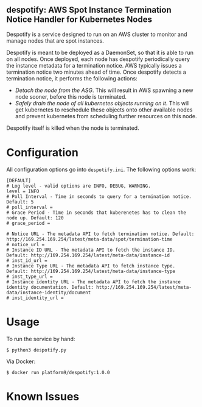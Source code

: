 despotify: AWS Spot Instance Termination Notice Handler for Kubernetes Nodes
---

Despotify is a service designed to run on an AWS cluster to monitor and
manage nodes that are spot instances.

Despotify is meant to be deployed as a DaemonSet, so that it is able to run on
all nodes. Once deployed, each node has despotify periodically query the
instance metadata for a termination notice. AWS typically issues a termination
notice two minutes ahead of time. Once despotify detects a termination notice,
it performs the following actions:

* *Detach the node from the ASG*. This will result in AWS spawning a new node sooner, before this node is terminated.
* *Safely drain the node of all kubernetes objects running on it*. This will get
kubernetes to reschedule these objects onto other available nodes and prevent
kubernetes from scheduling further resources on this node.

Despotify itself is killed when the node is terminated.

# Configuration
All configuration options go into `despotify.ini`. The following options work:
```
[DEFAULT]
# Log level - valid options are INFO, DEBUG, WARNING.
level = INFO
# Poll Interval - Time in seconds to query for a termination notice. Default: 5
# poll_interval =
# Grace Period - Time in seconds that kuberenetes has to clean the node up. Default: 120
# grace_period =

# Notice URL - The metadata API to fetch termination notice. Default: http://169.254.169.254/latest/meta-data/spot/termination-time
# notice_url =
# Instance ID URL - The metadata API to fetch the instance ID. Default: http://169.254.169.254/latest/meta-data/instance-id
# inst_id_url =
# Instance Type URL - The metadata API to fetch instance type. Default: http://169.254.169.254/latest/meta-data/instance-type
# inst_type_url =
# Instance identity URL - The metadata API to fetch the instance identity documentation. Default: http://169.254.169.254/latest/meta-data/instance-identity/document
# inst_identity_url =
```
# Usage
To run the service by hand:
```
$ python3 despotify.py
```

Via Docker:
```
$ docker run platform9/despotify:1.0.0
```

# Known Issues
